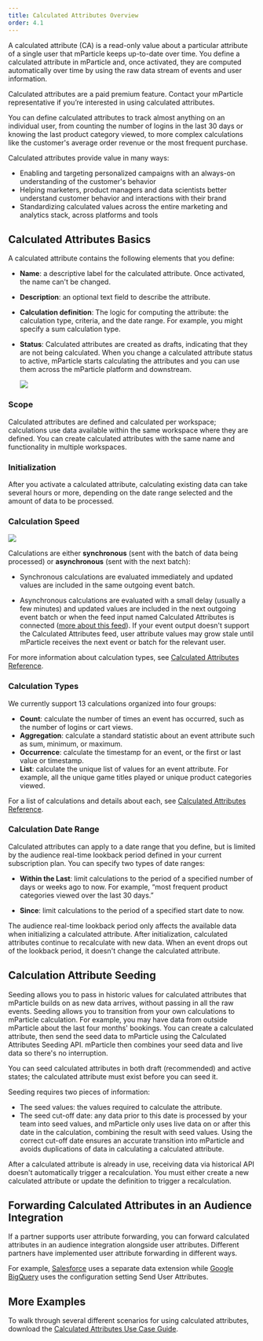 ```yaml
---
title: Calculated Attributes Overview
order: 4.1
---
```


A calculated attribute (CA) is a read-only value about a particular attribute of a single user that mParticle keeps up-to-date over time. You define a calculated attribute in mParticle and, once activated, they are computed automatically over time by using the raw data stream of events and user information. 

<aside>Calculated attributes are a paid premium feature. Contact your mParticle representative if you’re interested in using calculated attributes.</aside>

You can define calculated attributes to track almost anything on an individual user, from counting the number of logins in the last 30 days or knowing the last product category viewed, to more complex calculations like the customer's average order revenue or the most frequent purchase.

Calculated attributes provide value in many ways:

* Enabling and targeting personalized campaigns with an always-on understanding of the customer's behavior
* Helping marketers, product managers and data scientists better understand customer behavior and interactions with their brand
* Standardizing calculated values across the entire marketing and analytics stack, across platforms and tools

## Calculated Attributes Basics

A calculated attribute contains the following elements that you define:

* **Name**: a descriptive label for the calculated attribute. Once activated, the name can't be changed.
* **Description**: an optional text field to describe the attribute.
* **Calculation definition**: The logic for computing the attribute: the calculation type, criteria, and the date range. For example, you might specify a sum calculation type.
* **Status**: Calculated attributes are created as drafts, indicating that they are not being calculated. When you change a calculated attribute status to active, mParticle starts calculating the attributes and you can use them across the mParticle platform and downstream.

  ![](/images/ca-builder.png)

### Scope

Calculated attributes are defined and calculated per workspace; calculations use data available within the same workspace where they are defined. You can create calculated attributes with the same name and functionality in multiple workspaces.

### Initialization

After you activate a calculated attribute, calculating existing data can take several hours or more, depending on the date range selected and the amount of data to be processed.

### Calculation Speed

![](/images/ca-delayed-flow.png)

Calculations are either **synchronous** (sent with the batch of data being processed) or **asynchronous** (sent with the next batch):

* Synchronous calculations are evaluated immediately and updated values are included in the same outgoing event batch.

* Asynchronous calculations are evaluated with a small delay (usually a few minutes) and updated values are included in the next outgoing event batch or when the feed input named Calculated Attributes is connected ([more about this feed](/guides/platform-guide/calculated-attributes/using-calculated-attributes/#forward-calculated-attributes-in-the-calculated-attributes-feed)). If your event output doesn't support the Calculated Attributes feed, user attribute values may grow stale until mParticle receives the next event or batch for the relevant user.
  
For more information about calculation types, see [Calculated Attributes Reference](/guides/platform-guide/calculated-attributes/reference/#calculations).

### Calculation Types

We currently support 13 calculations organized into four groups:

* **Count**: calculate the number of times an event has occurred, such as the number of logins or cart views.
* **Aggregation**: calculate a standard statistic about an event attribute such as sum, minimum, or maximum.
* **Occurrence**: calculate the timestamp for an event, or the first or last value or timestamp.
* **List**: calculate the unique list of values for an event attribute. For example, all the unique game titles played or unique product categories viewed.

For a list of calculations and details about each, see [Calculated Attributes Reference](/guides/platform-guide/calculated-attributes/reference/).

### Calculation Date Range

Calculated attributes can apply to a date range that you define, but is limited by the audience real-time lookback period defined in your current subscription plan. You can specify two types of date ranges:

* **Within the Last**: limit calculations to the period of a specified number of days or weeks ago to now. For example, “most frequent product categories viewed over the last 30 days.”

* **Since**: limit calculations to the period of a specified start date to now.

The audience real-time lookback period only affects the available data when initializing a calculated attribute. After initialization, calculated attributes continue to recalculate with new data. When an event drops out of the lookback period, it doesn't change the calculated attribute. 

## Calculation Attribute Seeding

Seeding allows you to pass in historic values for calculated attributes that mParticle builds on as new data arrives, without passing in all the raw events. Seeding allows you to transition from your own calculations to mParticle calculation. For example, you may have data from outside mParticle about the last four months' bookings. You can create a calculated attribute, then send the seed data to mParticle using the Calculated Attributes Seeding API. mParticle then combines your seed data and live data so there's no interruption.

You can seed calculated attributes in both draft (recommended) and active states; the calculated attribute must exist before you can seed it.

Seeding requires two pieces of information:

* The seed values: the values required to calculate the attribute.
* The seed cut-off date: any data prior to this date is processed by your team into seed values, and mParticle only uses live data on or after this date in the calculation, combining the result with seed values. Using the correct cut-off date ensures an accurate transition into mParticle and avoids duplications of data in calculating a calculated attribute.

<aside class="note">After a calculated attribute is already in use, receiving data via historical API doesn't automatically trigger a recalculation. You must either create a new calculated attribute or update the definition to trigger a recalculation.</aside>

## Forwarding Calculated Attributes in an Audience Integration

If a partner supports user attribute forwarding, you can forward calculated attributes in an audience integration alongside user attributes. Different partners have implemented user attribute forwarding in different ways. 

For example, [Salesforce](/integrations/salesforce-email/audience/#forward-additional-subscriber-data) uses a separate data extension while [Google BigQuery](/integrations/google-bigquery/audience/#configuration-settings) uses the configuration setting Send User Attributes.

## More Examples

To walk through several different scenarios for using calculated attributes, download the [Calculated Attributes Use Case Guide](https://go.pardot.com/l/398262/2021-11-29/bt6yd4/398262/1638185505S5gEJYOk/Calculated_Attributes_Use_Case_Book.pdf).
